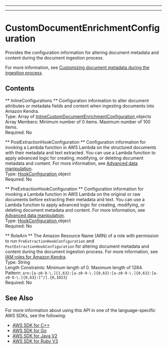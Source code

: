 --------

--------

# CustomDocumentEnrichmentConfiguration<a name="API_CustomDocumentEnrichmentConfiguration"></a>

Provides the configuration information for altering document metadata and content during the document ingestion process\.

For more information, see [Customizing document metadata during the ingestion process](https://docs.aws.amazon.com/kendra/latest/dg/custom-document-enrichment.html)\.

## Contents<a name="API_CustomDocumentEnrichmentConfiguration_Contents"></a>

 ** InlineConfigurations **   <a name="Kendra-Type-CustomDocumentEnrichmentConfiguration-InlineConfigurations"></a>
Configuration information to alter document attributes or metadata fields and content when ingesting documents into Amazon Kendra\.  
Type: Array of [ InlineCustomDocumentEnrichmentConfiguration ](API_InlineCustomDocumentEnrichmentConfiguration.md) objects  
Array Members: Minimum number of 0 items\. Maximum number of 100 items\.  
Required: No

 ** PostExtractionHookConfiguration **   <a name="Kendra-Type-CustomDocumentEnrichmentConfiguration-PostExtractionHookConfiguration"></a>
Configuration information for invoking a Lambda function in AWS Lambda on the structured documents with their metadata and text extracted\. You can use a Lambda function to apply advanced logic for creating, modifying, or deleting document metadata and content\. For more information, see [Advanced data manipulation](https://docs.aws.amazon.com/kendra/latest/dg/custom-document-enrichment.html#advanced-data-manipulation)\.  
Type: [ HookConfiguration ](API_HookConfiguration.md) object  
Required: No

 ** PreExtractionHookConfiguration **   <a name="Kendra-Type-CustomDocumentEnrichmentConfiguration-PreExtractionHookConfiguration"></a>
Configuration information for invoking a Lambda function in AWS Lambda on the original or raw documents before extracting their metadata and text\. You can use a Lambda function to apply advanced logic for creating, modifying, or deleting document metadata and content\. For more information, see [Advanced data manipulation](https://docs.aws.amazon.com/kendra/latest/dg/custom-document-enrichment.html#advanced-data-manipulation)\.  
Type: [ HookConfiguration ](API_HookConfiguration.md) object  
Required: No

 ** RoleArn **   <a name="Kendra-Type-CustomDocumentEnrichmentConfiguration-RoleArn"></a>
The Amazon Resource Name \(ARN\) of a role with permission to run `PreExtractionHookConfiguration` and `PostExtractionHookConfiguration` for altering document metadata and content during the document ingestion process\. For more information, see [IAM roles for Amazon Kendra](https://docs.aws.amazon.com/kendra/latest/dg/iam-roles.html)\.  
Type: String  
Length Constraints: Minimum length of 0\. Maximum length of 1284\.  
Pattern: `arn:[a-z0-9-\.]{1,63}:[a-z0-9-\.]{0,63}:[a-z0-9-\.]{0,63}:[a-z0-9-\.]{0,63}:[^/].{0,1023}`   
Required: No

## See Also<a name="API_CustomDocumentEnrichmentConfiguration_SeeAlso"></a>

For more information about using this API in one of the language\-specific AWS SDKs, see the following:
+  [ AWS SDK for C\+\+](https://docs.aws.amazon.com/goto/SdkForCpp/kendra-2019-02-03/CustomDocumentEnrichmentConfiguration) 
+  [ AWS SDK for Go](https://docs.aws.amazon.com/goto/SdkForGoV1/kendra-2019-02-03/CustomDocumentEnrichmentConfiguration) 
+  [ AWS SDK for Java V2](https://docs.aws.amazon.com/goto/SdkForJavaV2/kendra-2019-02-03/CustomDocumentEnrichmentConfiguration) 
+  [ AWS SDK for Ruby V3](https://docs.aws.amazon.com/goto/SdkForRubyV3/kendra-2019-02-03/CustomDocumentEnrichmentConfiguration) 